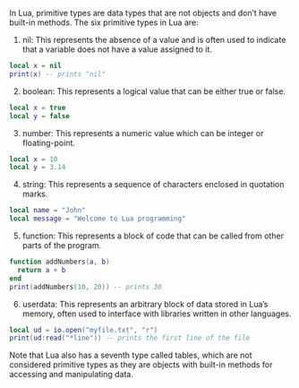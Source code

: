 In Lua, primitive types are data types that are not objects and don’t have built-in methods. The six primitive types in Lua are:

1. nil: This represents the absence of a value and is often used to indicate that a variable does not have a value assigned to it.

```lua
local x = nil
print(x) -- prints "nil"
```

2. boolean: This represents a logical value that can be either true or false.

```lua
local x = true
local y = false
```

3. number: This represents a numeric value which can be integer or floating-point.

```lua
local x = 10
local y = 3.14
```

4. string: This represents a sequence of characters enclosed in quotation marks.

```lua
local name = "John"
local message = "Welcome to Lua programming"
```

5. function: This represents a block of code that can be called from other parts of the program.

```lua
function addNumbers(a, b)
  return a + b
end
print(addNumbers(10, 20)) -- prints 30
```

6. userdata: This represents an arbitrary block of data stored in Lua’s memory, often used to interface with libraries written in other languages.

```lua
local ud = io.open("myfile.txt", "r")
print(ud:read("*line")) -- prints the first line of the file
```

Note that Lua also has a seventh type called tables, which are not considered primitive types as they are objects with built-in methods for accessing and manipulating data.